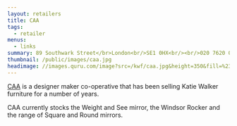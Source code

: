 ```yaml
---
layout: retailers
title: CAA
tags:
  - retailer
menus:
  - links
summary: 89 Southwark Street</br>London<br/>SE1 0HX<br/><br/>020 7620 0086
thumbnail: /public/images/caa.jpg
headimage: //images.quru.com/image?src=/kwf/caa.jpg&height=350&fill=%23ffffff&strip=1
---
```

[CAA](//caa.org.uk) is a designer maker co-operative that has been selling Katie Walker furniture for a number of years.

CAA currently stocks the Weight and See mirror,  the Windsor Rocker and the range of Square and Round mirrors.
